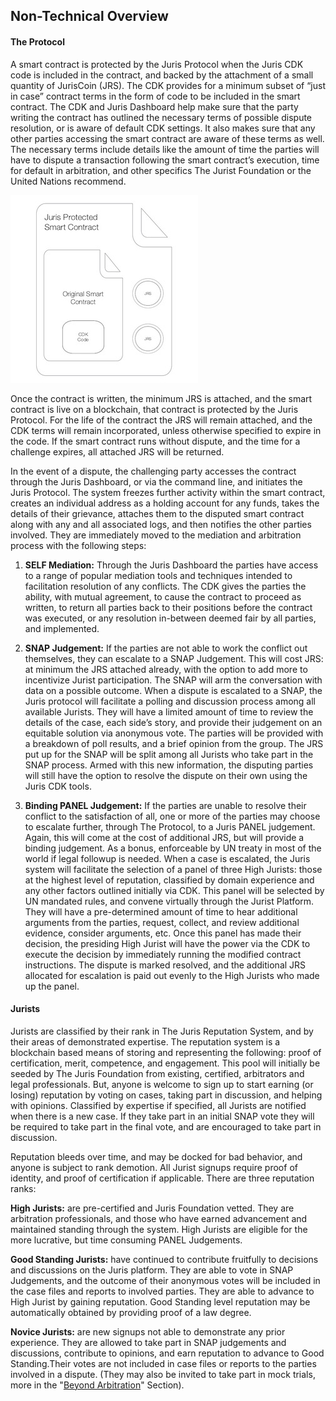 ## Non-Technical Overview

#### The Protocol

A smart contract is protected by the Juris Protocol when the Juris CDK code is included in the contract, and backed by the attachment of a small quantity of JurisCoin \(JRS\). The CDK provides for a minimum subset of “just in case” contract terms in the form of code to be included in the smart contract. The CDK and Juris Dashboard help make sure that the party writing the contract has outlined the necessary terms of possible dispute resolution, or is aware of default CDK settings. It also makes sure that any other parties accessing the smart contract are aware of these terms as well. The necessary terms include details like the amount of time the parties will have to dispute a transaction following the smart contract’s execution, time for default in arbitration, and other specifics The Jurist Foundation or the United Nations recommend.

![](/assets/IMG_0056%282%29.jpg)

Once the contract is written, the minimum JRS is attached, and the smart contract is live on a blockchain, that contract is protected by the Juris Protocol. For the life of the contract the JRS will remain attached, and the CDK terms will remain incorporated, unless otherwise specified to expire in the code. If the smart contract runs without dispute, and the time for a challenge expires, all attached JRS will be returned.

In the event of a dispute, the challenging party accesses the contract through the Juris Dashboard, or via the command line, and initiates the Juris Protocol. The system freezes further activity within the smart contract, creates an individual address as a holding account for any funds, takes the details of their grievance, attaches them to the disputed smart contract along with any and all associated logs, and then notifies the other parties involved. They are immediately moved to the mediation and arbitration process with the following steps:

1. **SELF Mediation:** Through the Juris Dashboard the parties have access to a range of popular mediation tools and techniques intended to facilitation resolution of any conflicts. The CDK gives the parties the ability, with mutual agreement, to cause the contract to proceed as written, to return all parties back to their positions before the contract was executed, or any resolution in-between deemed fair by all parties, and implemented.

2. **SNAP Judgement:** If the parties are not able to work the conflict out themselves, they can escalate to a SNAP Judgement. This will cost JRS: at minimum the JRS attached already, with the option to add more to incentivize Jurist participation. The SNAP will arm the conversation with data on a possible outcome. When a dispute is escalated to a SNAP, the Juris protocol will facilitate a polling and discussion process among all available Jurists. They will have a limited amount of time to review the details of the case, each side’s story, and provide their judgement on an equitable solution via anonymous vote. The parties will be provided with a breakdown of poll results, and a brief opinion from the group. The JRS put up for the SNAP will be split among all Jurists who take part in the SNAP process. Armed with this new information, the disputing parties will still have the option to resolve the dispute on their own using the Juris CDK tools.

3. **Binding PANEL Judgement:** If the parties are unable to resolve their conflict to the satisfaction of all, one or more of the parties may choose to escalate further, through The Protocol, to a Juris PANEL judgement. Again, this will come at the cost of additional JRS, but will provide a binding judgement. As a bonus, enforceable by UN treaty in most of the world if legal followup is needed. When a case is escalated, the Juris system will facilitate the selection of a panel of three High Jurists: those at the highest level of reputation, classified by domain experience and any other factors outlined initially via CDK. This panel will be selected by UN mandated rules, and convene virtually through the Jurist Platform. They will have a pre-determined amount of time to hear additional arguments from the parties, request, collect, and review additional evidence, consider arguments, etc. Once this panel has made their decision, the presiding High Jurist will have the power via the CDK to execute the decision by immediately running the modified contract instructions. The dispute is marked resolved, and the additional JRS allocated for escalation is paid out evenly to the High Jurists who made up the panel.

#### Jurists

Jurists are classified by their rank in The Juris Reputation System, and by their areas of demonstrated expertise. The reputation system is a blockchain based means of storing and representing the following: proof of certification, merit, competence, and engagement. This pool will initially be seeded by The Juris Foundation from existing, certified, arbitrators and legal professionals. But, anyone is welcome to sign up to start earning \(or losing\) reputation by voting on cases, taking part in discussion, and helping with opinions. Classified by expertise if specified, all Jurists are notified when there is a new case. If they take part in an initial SNAP vote they will be required to take part in the final vote, and are encouraged to take part in discussion.

Reputation bleeds over time, and may be docked for bad behavior, and anyone is subject to rank demotion. All Jurist signups require proof of identity, and proof of certification if applicable. There are three reputation ranks:

**High Jurists:** are pre-certified and Juris Foundation vetted. They are arbitration professionals, and those who have earned advancement and maintained standing through the system. High Jurists are eligible for the more lucrative, but time consuming PANEL Judgements.

**Good Standing Jurists:** have continued to contribute fruitfully to decisions and discussions on the Juris platform. They are able to vote in SNAP Judgements, and the outcome of their anonymous votes will be included in the case files and reports to involved parties. They are able to advance to High Jurist by gaining reputation. Good Standing level reputation may be automatically obtained by providing proof of a law degree.

**Novice Jurists:** are new signups not able to demonstrate any prior experience. They are allowed to take part in SNAP judgements and discussions, contribute to opinions, and earn reputation to advance to Good Standing.Their votes are not included in case files or reports to the parties involved in a dispute. \(They may also be invited to take part in mock trials, more in the "[Beyond Arbitration](/looking-forward.md)" Section\).

